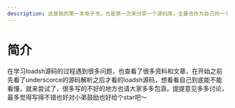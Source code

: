 ```yaml
---
description: 这是我的第一本电子书，也是第一次来分享一个源码库，主要也作为自己的一个知识积累和沉淀吧，虽然可能我看完就忘了。
---
```


# 简介

在学习loadsh源码的过程遇到很多问题，也查看了很多资料和文章，在开始之前先看了underscorce的源码解析之后才看的loadsh源码，想看看自己到底能不能看懂，就来尝试了，很多写的不好的地方也请大家多多包涵，提提意见多多讨论，最多觉得写得不错也好对小弟鼓励也好给个star吧～

